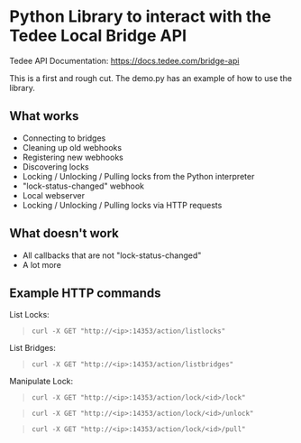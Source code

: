 # Python Library to interact with the Tedee Local Bridge API
Tedee API Documentation: https://docs.tedee.com/bridge-api

This is a first and rough cut. The demo.py has an example of how to use the library.

## What works

- Connecting to bridges
- Cleaning up old webhooks
- Registering new webhooks
- Discovering locks
- Locking / Unlocking / Pulling locks from the Python interpreter
- "lock-status-changed" webhook
- Local webserver
- Locking / Unlocking / Pulling locks via HTTP requests

## What doesn't work

- All callbacks that are not "lock-status-changed"
- A lot more



## Example HTTP commands

List Locks:
> ```curl -X GET "http://<ip>:14353/action/listlocks"```

List Bridges:
> ```curl -X GET "http://<ip>:14353/action/listbridges"```

Manipulate Lock:
> ```curl -X GET "http://<ip>:14353/action/lock/<id>/lock"```

> ```curl -X GET "http://<ip>:14353/action/lock/<id>/unlock"```

> ```curl -X GET "http://<ip>:14353/action/lock/<id>/pull"```


